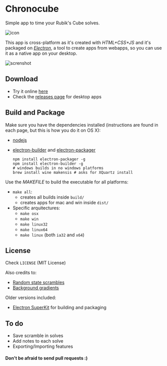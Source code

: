 # Chronocube
Simple app to time your Rubik's Cube solves.

![icon](https://raw.githubusercontent.com/pablopunk/chronocube/master/src/img/icon200px.png)

This app is cross-platform as it's created with *HTML+CSS+JS* and it's packaged on *[Electron](https://github.com/atom/electron)*, a tool to create apps from webapps, so you can use it as a native app on your desktop.

![screnshot](https://s3.amazonaws.com/f.cl.ly/items/360K0M2o1M2i0X32212d/Captura%20de%20pantalla%202015-12-14%20a%20las%207.28.36.png?v=b8fd4955)

## Download
- Try it online [here](http://chronocube.pablopunk.com)
- Check the [releases page](https://github.com/pablopunk/chronocube/releases) for desktop apps



## Build and Package

Make sure you have the dependencies installed (instructions are found in each page, but this is how you do it on OS X):

- [nodejs](https://nodejs.org/en/)
- [electron-builder](https://github.com/maxogden/electron-packager) and [electron-packager](https://github.com/maxogden/electron-packager)

    ```shell
  npm install electron-packager -g
  npm install electron-builder -g
  # windows builds in no windows platforms
  brew install wine makensis # asks for XQuartz install
    ```

Use the *MAKEFILE* to build the executable for all platforms:

- `make all`:
  * creates all builds inside `build/`
  * creates apps for mac and win inside `dist/`
- Specific arquitectures:
  * `make osx`
  * `make win`
  * `make linux32`
  * `make linux64`
  * `make linux` (both `ia32` and `x64`)

## License
Check `LICENSE` (MIT License)

Also credits to:
- [Random state scrambles](https://github.com/cubing/jsss)
- [Background gradients](http://uigradients.com)

Older versions included:
- [Electron SuperKit](https://github.com/Aluxian/electron-superkit) for building and packaging

## To do
- Save scramble in solves
- Add notes to each solve
- Exporting/Importing features

#### Don't be afraid to send pull requests :)
